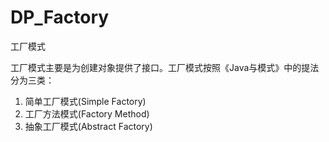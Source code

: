 DP_Factory
==========

工厂模式

工厂模式主要是为创建对象提供了接口。工厂模式按照《Java与模式》中的提法分为三类：
1. 简单工厂模式(Simple Factory) 
2. 工厂方法模式(Factory Method) 
3. 抽象工厂模式(Abstract Factory) 
